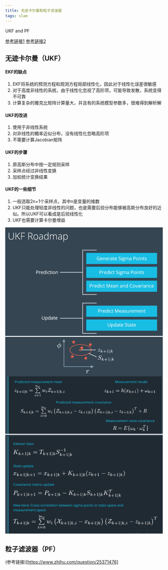 ```yaml
---
title: 无迹卡尔曼和粒子滤波器
tags: slam
---
```


UKF and PF

<!--more-->

[参考链接1](https://zhuanlan.zhihu.com/p/59681380)
[参考链接2](https://blog.csdn.net/young_gy/article/details/78468153)
## 无迹卡尔曼（UKF）
#### EKF的缺点
1. EKF将系统的预测方程和观测方程局部线性化，因此对于线性化误差很敏感
2. 对于高度非线性的系统，由于线性化忽视了高阶项，可能导致发散，系统变得不可靠
3. 计算复杂的雅克比矩阵计算量大，并且有的系统模型参数多，很难得到解析解

#### UKF的改进
1. 使用于非线性系统
2. 对非线性的概率近似分布，没有线性化忽略高阶项
3. 不需要计算Jacobian矩阵

#### UKF的步骤
1. 原高斯分布中按一定规则采样
2. 采样点经过非线性变换
3. 加权统计变换结果

#### UKF的一些细节
1. 一般选取2n+1个采样点，其中n是变量的维数
2. UKF只能处理轻度非线性的问题，也是需要后验分布能够被高斯分布良好的近似。所以UKF可以看成是后验线性化
3. UKF也需要计算卡尔曼增益

![](/assets/kf/ukf.png)
![](/assets/kf/ukf2.png)
![](/assets/kf/ukf3.png)
## 粒子滤波器（PF）
(参考链接)[https://www.zhihu.com/question/25371476]